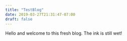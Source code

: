 ```yaml
---
title: "TestBlog"
date: 2019-03-27T21:31:47-07:00
draft: false
---
```


Hello and welcome to this fresh blog. The ink is still wet!
